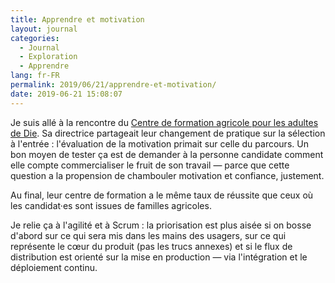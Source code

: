 ```yaml
---
title: Apprendre et motivation
layout: journal
categories:
  - Journal
  - Exploration
  - Apprendre
lang: fr-FR
permalink: 2019/06/21/apprendre-et-motivation/
date: 2019-06-21 15:08:07
---
```


Je suis allé à la rencontre du [Centre de formation agricole pour les adultes de Die](https://www.cfppa-die.fr). Sa directrice partageait leur changement de pratique sur la sélection à l'entrée : l'évaluation de la motivation primait sur celle du parcours. Un bon moyen de tester ça est de demander à la personne candidate comment elle compte commercialiser le fruit de son travail — parce que cette question a la propension de chambouler motivation et confiance, justement.

Au final, leur centre de formation a le même taux de réussite que ceux où les candidat·es sont issues de familles agricoles.

Je relie ça à l'agilité et à Scrum : la priorisation est plus aisée si on bosse d'abord sur ce qui sera mis dans les mains des usagers, sur ce qui représente le cœur du produit (pas les trucs annexes) et si le flux de distribution est orienté sur la mise en production — via l'intégration et le déploiement continu.